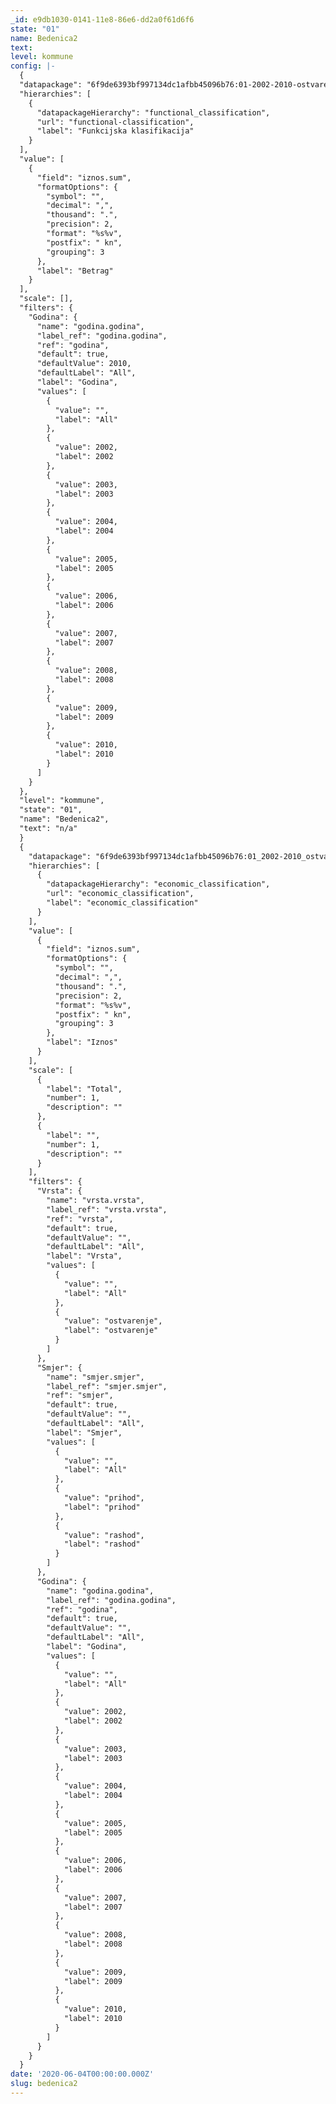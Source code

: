 ```yaml
---
_id: e9db1030-0141-11e8-86e6-dd2a0f61d6f6
state: "01"
name: Bedenica2
text:
level: kommune
config: |-
  {
  "datapackage": "6f9de6393bf997134dc1afbb45096b76:01-2002-2010-ostvarenje-funkcijska-v2-bedenica",
  "hierarchies": [
    {
      "datapackageHierarchy": "functional_classification",
      "url": "functional-classification",
      "label": "Funkcijska klasifikacija"
    }
  ],
  "value": [
    {
      "field": "iznos.sum",
      "formatOptions": {
        "symbol": "",
        "decimal": ",",
        "thousand": ".",
        "precision": 2,
        "format": "%s%v",
        "postfix": " kn",
        "grouping": 3
      },
      "label": "Betrag"
    }
  ],
  "scale": [],
  "filters": {
    "Godina": {
      "name": "godina.godina",
      "label_ref": "godina.godina",
      "ref": "godina",
      "default": true,
      "defaultValue": 2010,
      "defaultLabel": "All",
      "label": "Godina",
      "values": [
        {
          "value": "",
          "label": "All"
        },
        {
          "value": 2002,
          "label": 2002
        },
        {
          "value": 2003,
          "label": 2003
        },
        {
          "value": 2004,
          "label": 2004
        },
        {
          "value": 2005,
          "label": 2005
        },
        {
          "value": 2006,
          "label": 2006
        },
        {
          "value": 2007,
          "label": 2007
        },
        {
          "value": 2008,
          "label": 2008
        },
        {
          "value": 2009,
          "label": 2009
        },
        {
          "value": 2010,
          "label": 2010
        }
      ]
    }
  },
  "level": "kommune",
  "state": "01",
  "name": "Bedenica2",
  "text": "n/a"
  }
  {
    "datapackage": "6f9de6393bf997134dc1afbb45096b76:01_2002-2010_ostvaranje_proracuna-sve-v2.1-bedenica",
    "hierarchies": [
      {
        "datapackageHierarchy": "economic_classification",
        "url": "economic_classification",
        "label": "economic_classification"
      }
    ],
    "value": [
      {
        "field": "iznos.sum",
        "formatOptions": {
          "symbol": "",
          "decimal": ",",
          "thousand": ".",
          "precision": 2,
          "format": "%s%v",
          "postfix": " kn",
          "grouping": 3
        },
        "label": "Iznos"
      }
    ],
    "scale": [
      {
        "label": "Total",
        "number": 1,
        "description": ""
      },
      {
        "label": "",
        "number": 1,
        "description": ""
      }
    ],
    "filters": {
      "Vrsta": {
        "name": "vrsta.vrsta",
        "label_ref": "vrsta.vrsta",
        "ref": "vrsta",
        "default": true,
        "defaultValue": "",
        "defaultLabel": "All",
        "label": "Vrsta",
        "values": [
          {
            "value": "",
            "label": "All"
          },
          {
            "value": "ostvarenje",
            "label": "ostvarenje"
          }
        ]
      },
      "Smjer": {
        "name": "smjer.smjer",
        "label_ref": "smjer.smjer",
        "ref": "smjer",
        "default": true,
        "defaultValue": "",
        "defaultLabel": "All",
        "label": "Smjer",
        "values": [
          {
            "value": "",
            "label": "All"
          },
          {
            "value": "prihod",
            "label": "prihod"
          },
          {
            "value": "rashod",
            "label": "rashod"
          }
        ]
      },
      "Godina": {
        "name": "godina.godina",
        "label_ref": "godina.godina",
        "ref": "godina",
        "default": true,
        "defaultValue": "",
        "defaultLabel": "All",
        "label": "Godina",
        "values": [
          {
            "value": "",
            "label": "All"
          },
          {
            "value": 2002,
            "label": 2002
          },
          {
            "value": 2003,
            "label": 2003
          },
          {
            "value": 2004,
            "label": 2004
          },
          {
            "value": 2005,
            "label": 2005
          },
          {
            "value": 2006,
            "label": 2006
          },
          {
            "value": 2007,
            "label": 2007
          },
          {
            "value": 2008,
            "label": 2008
          },
          {
            "value": 2009,
            "label": 2009
          },
          {
            "value": 2010,
            "label": 2010
          }
        ]
      }
    }
  }
date: '2020-06-04T00:00:00.000Z'
slug: bedenica2
---
```

